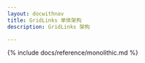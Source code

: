```yaml
---
layout: docwithnav
title: GridLinks 单体架构
description: GridLinks 架构

---
```


{% include docs/reference/monolithic.md %}